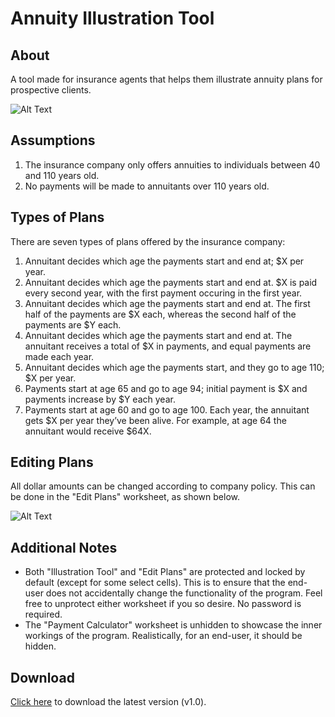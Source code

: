 # Annuity Illustration Tool

## About
A tool made for insurance agents that helps them illustrate annuity plans for prospective clients.

![Alt Text](https://i.imgur.com/FRRSIUP.gif)


## Assumptions
1. The insurance company only offers annuities to individuals between 40 and 110 years old.
2. No payments will be made to annuitants over 110 years old.


## Types of Plans
There are seven types of plans offered by the insurance company:
1. Annuitant decides which age the payments start and end at; $X per year.
2. Annuitant decides which age the payments start and end at. $X is paid every second year, with the first payment occuring in the first year.
3. Annuitant decides which age the payments start and end at. The first half of the payments are $X each, whereas the second half of the payments are $Y each.
4. Annuitant decides which age the payments start and end at. The annuitant receives a total of $X in payments, and equal payments are made each year.
5. Annuitant decides which age the payments start, and they go to age 110; $X per year.
6. Payments start at age 65 and go to age 94; initial payment is $X and payments increase by $Y each year.
7. Payments start at age 60 and go to age 100. Each year, the annuitant gets $X per year they’ve been alive. For example, at age 64 the annuitant would receive $64X.


## Editing Plans
All dollar amounts can be changed according to company policy. This can be done in the "Edit Plans" worksheet, as shown below.

![Alt Text](https://i.imgur.com/BvnVRv8.gif)

## Additional Notes
- Both "Illustration Tool" and "Edit Plans" are protected and locked by default (except for some select cells). This is to ensure that the end-user does not accidentally change the functionality of the program. Feel free to unprotect either worksheet if you so desire. No password is required.
- The "Payment Calculator" worksheet is unhidden to showcase the inner workings of the program. Realistically, for an end-user, it should be hidden. 

## Download
[Click here](https://github.com/ansonchiu99/Annuity-Tool/raw/main/Annuity.Tool.xlsm) to download the latest version (v1.0).

